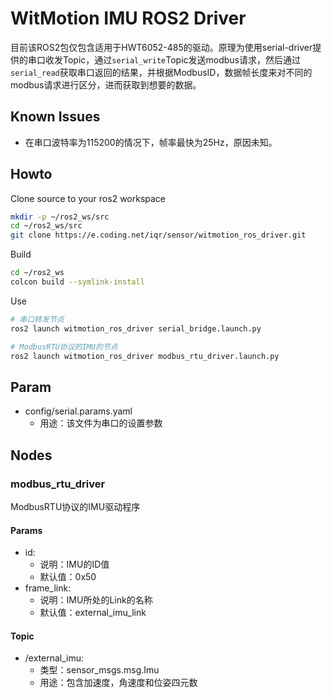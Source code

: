 # WitMotion IMU ROS2 Driver

目前该ROS2包仅包含适用于HWT6052-485的驱动。原理为使用serial-driver提供的串口收发Topic，通过`serial_write`Topic发送modbus请求，然后通过`serial_read`获取串口返回的结果，并根据ModbusID，数据帧长度来对不同的modbus请求进行区分，进而获取到想要的数据。

## Known Issues

- 在串口波特率为115200的情况下，帧率最快为25Hz，原因未知。

## Howto

Clone source to your ros2 workspace

```bash
mkdir -p ~/ros2_ws/src
cd ~/ros2_ws/src
git clone https://e.coding.net/iqr/sensor/witmotion_ros_driver.git
```

Build

```bash
cd ~/ros2_ws
colcon build --symlink-install
```

Use

```bash
# 串口转发节点
ros2 launch witmotion_ros_driver serial_bridge.launch.py

# ModbusRTU协议的IMU的节点
ros2 launch witmotion_ros_driver modbus_rtu_driver.launch.py
```

## Param

- config/serial.params.yaml
    - 用途：该文件为串口的设置参数

## Nodes

### modbus_rtu_driver

ModbusRTU协议的IMU驱动程序

#### Params

- id:
    - 说明：IMU的ID值
    - 默认值：0x50
- frame_link:
    - 说明：IMU所处的Link的名称
    - 默认值：external_imu_link

#### Topic

- /external_imu:
    - 类型：sensor_msgs.msg.Imu
    - 用途：包含加速度，角速度和位姿四元数
